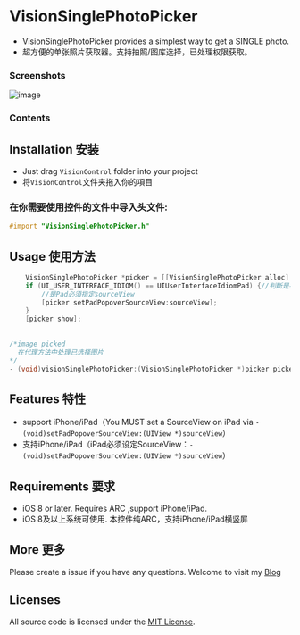 VisionSinglePhotoPicker
=====
* VisionSinglePhotoPicker provides a simplest way to get a SINGLE photo.
* 超方便的单张照片获取器。支持拍照/图库选择，已处理权限获取。

### Screenshots
![image](http://blog.viiio.com/wp-content/uploads/2016/04/visioncontrol_03.gif)

### Contents
## Installation 安装

* Just drag `VisionControl` folder into your project
* 将`VisionControl`文件夹拖入你的項目

### 在你需要使用控件的文件中导入头文件:
```objective-c
#import "VisionSinglePhotoPicker.h"
```
## Usage 使用方法
```objective-c
    VisionSinglePhotoPicker *picker = [[VisionSinglePhotoPicker alloc] initWithTarget:self];
    if (UI_USER_INTERFACE_IDIOM() == UIUserInterfaceIdiomPad) {//判斷是不是Pad
        //是Pad必須指定sourceView
        [picker setPadPopoverSourceView:sourceView];
    }
    [picker show];
    
    
/*image picked
  在代理方法中处理已选择图片
*/
- (void)visionSinglePhotoPicker:(VisionSinglePhotoPicker *)picker pickedImage:(UIImage *)image;
```

## Features 特性
* support iPhone/iPad（You MUST set a SourceView on iPad via `- (void)setPadPopoverSourceView:(UIView *)sourceView`）</br>
* 支持iPhone/iPad（iPad必须设定SourceView：`- (void)setPadPopoverSourceView:(UIView *)sourceView`）</br>

## Requirements 要求
* iOS 8 or later. Requires ARC  ,support iPhone/iPad.
* iOS 8及以上系统可使用. 本控件纯ARC，支持iPhone/iPad横竖屏

## More 更多 

Please create a issue if you have any questions.
Welcome to visit my [Blog](http://blog.viiio.com/ "Vision的博客")

## Licenses
All source code is licensed under the [MIT License](https://github.com/VIIIO/VisionSinglePhotoPicker/blob/master/LICENSE "License").

